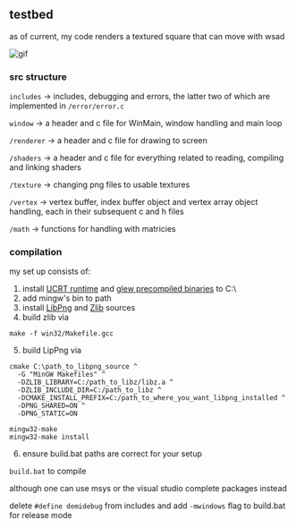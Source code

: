 ## testbed

as of current, my code renders a textured square that can move with wsad

![gif](https://github.com/user-attachments/assets/241dd16e-05aa-4c1c-b0f6-2e315991190d)

### src structure
`includes` -> includes, debugging and errors, the latter two of which are implemented in `/error/error.c`

`window` -> a header and c file for WinMain, window handling and main loop

`/renderer` -> a header and c file for drawing to screen

`/shaders` -> a header and c file for everything related to reading, compiling and linking shaders

`/texture` -> changing png files to usable textures

`/vertex` -> vertex buffer, index buffer object and vertex array object handling, each in their subsequent c and h files

`/math` -> functions for handling with matricies

### compilation
my set up consists of:
1. install [UCRT runtime](https://winlibs.com/) and [glew precompiled binaries](https://glew.sourceforge.net/) to C:\
2. add mingw's bin to path
3. install [LibPng](https://download.sourceforge.net/libpng/libpng-1.6.42.tar.xz) and [Zlib](https://zlib.net/) sources
4. build zlib via
```
make -f win32/Makefile.gcc
```
5. build LipPng via
```
cmake C:\path_to_libpng_source ^
  -G "MinGW Makefiles" ^
  -DZLIB_LIBRARY=C:/path_to_libz/libz.a ^
  -DZLIB_INCLUDE_DIR=C:/path_to_libz ^
  -DCMAKE_INSTALL_PREFIX=C:/path_to_where_you_want_libpng_installed ^
  -DPNG_SHARED=ON ^
  -DPNG_STATIC=ON

mingw32-make
mingw32-make install
```
6. ensure build.bat paths are correct for your setup

`build.bat` to compile

although one can use msys or the visual studio complete packages instead

delete `#define demidebug` from includes and add `-mwindows` flag to build.bat for release mode

